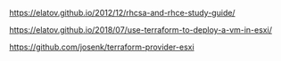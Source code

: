 https://elatov.github.io/2012/12/rhcsa-and-rhce-study-guide/

https://elatov.github.io/2018/07/use-terraform-to-deploy-a-vm-in-esxi/

https://github.com/josenk/terraform-provider-esxi
